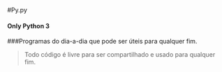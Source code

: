 #Py.py

#### Only Python 3

###Programas do dia-a-dia que pode ser úteis para qualquer fim.

>Todo código é livre para ser compartilhado e usado para qualquer fim.
